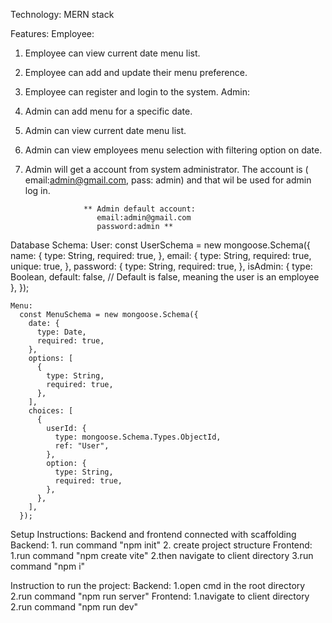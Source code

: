 Technology: MERN stack

Features:
   Employee:
   1. Employee can view current date menu list.
   2. Employee can add and update their menu preference.
   3. Employee can register and login to the system.
   Admin:
   1. Admin can add menu for a specific date.
   2. Admin can view current date menu list.
   3. Admin can view employees menu selection with filtering option on date.
   4. Admin will get a account from system administrator. The account is ( email:admin@gmail.com, pass: admin) and that wil be used for admin log in.

                       ** Admin default account:
                          email:admin@gmail.com
                          password:admin **       

Database Schema:
    User:
      const UserSchema = new mongoose.Schema({
        name: {
          type: String,
          required: true,
        },
        email: {
          type: String,
          required: true,
          unique: true,
        },
        password: {
          type: String,
          required: true,
        },
        isAdmin: {
          type: Boolean,
          default: false, // Default is false, meaning the user is an employee
        },
      });
      
    Menu:
      const MenuSchema = new mongoose.Schema({
        date: {
          type: Date,
          required: true,
        },
        options: [
          {
            type: String,
            required: true,
          },
        ],
        choices: [
          {
            userId: {
              type: mongoose.Schema.Types.ObjectId,
              ref: "User",
            },
            option: {
              type: String,
              required: true,
            },
          },
        ],
      });


Setup Instructions:
  Backend and frontend connected with scaffolding
  Backend:
    1. run command "npm init"
    2. create project structure
  Frontend:
    1.run command "npm create vite"
    2.then navigate to client directory
    3.run command "npm i"

Instruction to run the project:
   Backend:
     1.open cmd in the root directory
     2.run command "npm run server"
   Frontend:
     1.navigate to client directory
     2.run command "npm run dev"
     
